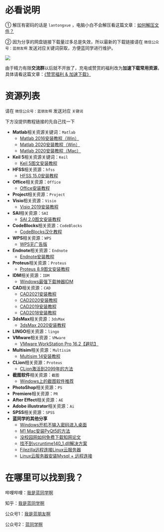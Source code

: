 # 必看说明

① 解压有密码的话是 `lantongxue` ，电脑小白不会解压看这篇文章：[如何解压文件？](https://mp.weixin.qq.com/s/WwFchRA_4f9QwDLr5f-dxA)

② 因为分享的网盘链接下载量过多总是失效，所以最新的下载链接请在 `微信公众号：蓝朋友啊` 发送对应关键词获取，方便蓝同学进行维护。

![](https://notes-1302258083.cos.ap-guangzhou.myqcloud.com/202204300106793.jpg)

由于精力有限**交流群**以后就不开放了，充电或赞赏的福利改为**加速下载常用资源**，具体请看这篇文章：[《赞赏福利 & 加速下载》](https://mp.weixin.qq.com/s/eokK0hyacb61cvWmoBLkJw)

# 资源列表

请在 `微信公众号：蓝朋友啊` 发送对应 `关键词`

下方没提供教程链接的先自己找一下

* **Matlab**相关资源关键词：`Matlab`
  + [Matlab 2016安装教程（Win）](https://mp.weixin.qq.com/s/JABBpWc3bR9Ax1N5hm6rWA)
  + [Matlab 2020安装教程（Win）](https://mp.weixin.qq.com/s/LfFauuuDTd9ryNhQhuylmQ)
  + [Matlab 2020安装教程（Mac）](https://mp.weixin.qq.com/s/TDIpJwO9JoXCeD6XYZBEsQ)
* **Keil 5**相关资源关键词：`Keil`
  + [Keil 5图文安装教程](https://mp.weixin.qq.com/s/pfshL173N4ztDfrcU2dOPg)
* **HFSS**相关资源：`hfss`
  + [HFSS 15.0安装教程](https://www.bilibili.com/video/BV1CT4y1u7LB)
* **Office**相关资源：`Office`
  + [Office安装教程](https://www.bilibili.com/video/BV1G54y1X7VR)
* **Project**相关资源：`Project`
* **Visio**相关资源：`Visio`
  + [Visio 2019安装教程](https://www.bilibili.com/video/BV1sz411i7qn)
* **SAI**相关资源：`SAI`
  + [SAI 2.0图文安装教程](https://mp.weixin.qq.com/s/Qw9uZHJLr1Do-bnoTDXpwQ)
* **CodeBlocks**相关资源：`CodeBlocks`
  + [CodeBlocks汉化教程](https://www.bilibili.com/video/BV1o5411s7do)
* **WPS**相关资源：`WPS`
  + [WPS无广告版](https://mp.weixin.qq.com/s/k3SyB0lxh1LUOZnem8RKhg)
* **Endnote**相关资源：`Endnote`
  + [Endnote安装教程](https://www.bilibili.com/video/BV1Fz4y1X7jV)
* **Proteus**相关资源：`Proteus`
  + [Proteus 8.9图文安装教程](https://mp.weixin.qq.com/s/pVnmAzhfFqIYkYo7qQ-8mw)
* **IDM**相关资源：`IDM`
  + [Windows最强下载神器IDM](https://mp.weixin.qq.com/s/frXvM6L5J5eOh5KbWqOEWQ)
* **CAD**相关资源：`CAD`
  + [CAD2021安装教程](https://www.bilibili.com/video/BV11A411Y7En)
  + [CAD2020安装教程](https://www.bilibili.com/video/BV1pD4y1D7UF)
  + [CAD2019安装教程](https://www.bilibili.com/video/BV1p64y1c7Vx)
  + [CAD2018安装教程](https://www.bilibili.com/video/BV1Nt4y1Q7Zs)
* **3dsMax**相关资源：`3dsMax`
  + [3dsMax 2020安装教程](https://www.bilibili.com/video/BV1kK411W7Ua)
* **LINGO**相关资源：`lingo`
* **VMware**相关资源：`VMware`
  + [VMware WorkStation Pro 16.2【避坑】](https://mp.weixin.qq.com/s/RYq02l9EZcT7vdTBIWFCHA)
* **Multisim**相关资源：`Multisim`
  + [Multisim 14安装教程](https://www.bilibili.com/video/BV1QT4y1E7t1)
* **CLion**相关资源：`Proteus`
  + [CLion激活到2099年的方法](https://mp.weixin.qq.com/s/JGSagMpZsGYbLxkwJys6kA)
* **截图软件**相关资源：`截图`
  + [Windows上的截图软件推荐](https://mp.weixin.qq.com/s/HNH4bnCfQj2Kr07sGs6EKA)
* **PhotoShop**相关资源：`PS`
* **Premiere**相关资源：`PR`
* **After Effect**相关资源：`AE`
* **Adobe illustrator**相关资源：`Ai`
* **SPSS**相关资源：`SPSS`
* **蓝同学的其他分享**
  + [Windows开机不输入密码进入桌面](https://mp.weixin.qq.com/s/yZZIENNtVJvfTs2f2HNSTg)
  + [M1 Mac安装PyQt5的方法](https://mp.weixin.qq.com/s/dQYaNwhc5OkPJ7iMpsNJRw)
  + [没校园网如何免费下载知网论文](https://mp.weixin.qq.com/s/Biakcm_Ajuy-y_l18GOV3w)
  + [找不到vcruntime140_1.dll解决方案](https://zhuanlan.zhihu.com/p/353260018)
  + [Filezilla远程连接Linux云服务器](https://zhuanlan.zhihu.com/p/357059026)
  + [Linux云服务器安装Mysql + 远程连接](https://zhuanlan.zhihu.com/p/356889976)
# 在哪里可以找到我？

哔哩哔哩：[我是蓝同学啊](https://space.bilibili.com/321583894)

知乎：[我是蓝同学啊](https://www.zhihu.com/people/wo-shi-lan-tong-xue-a)

公众号1：[我是蓝朋友啊](https://notes-1302258083.cos.ap-guangzhou.myqcloud.com/202204301213438.jpg)

公众号2：[蓝同学啊](https://notes-1302258083.cos.ap-guangzhou.myqcloud.com/202204301522569.jpeg)
